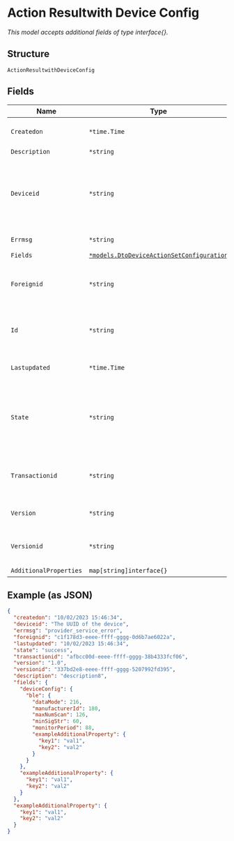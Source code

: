 
# Action Resultwith Device Config

*This model accepts additional fields of type interface{}.*

## Structure

`ActionResultwithDeviceConfig`

## Fields

| Name | Type | Tags | Description |
|  --- | --- | --- | --- |
| `Createdon` | `*time.Time` | Optional | Timestamp of the record |
| `Description` | `*string` | Optional | - |
| `Deviceid` | `*string` | Optional | This is a UUID value of the device created when the device is onboarded |
| `Errmsg` | `*string` | Optional | Error message |
| `Fields` | [`*models.DtoDeviceActionSetConfiguration`](../../doc/models/dto-device-action-set-configuration.md) | Optional | - |
| `Foreignid` | `*string` | Optional | UUID of the ECPD account the user belongs to |
| `Id` | `*string` | Optional | UUID of the user record, assigned at creation |
| `Lastupdated` | `*time.Time` | Optional | Timestamp of the record |
| `State` | `*string` | Optional | The current status of the device or transaction and will be `success` or `failed` |
| `Transactionid` | `*string` | Optional | The system-generated UUID of the transaction |
| `Version` | `*string` | Optional | The resource version |
| `Versionid` | `*string` | Optional | The UUID of the resource version |
| `AdditionalProperties` | `map[string]interface{}` | Optional | - |

## Example (as JSON)

```json
{
  "createdon": "10/02/2023 15:46:34",
  "deviceid": "The UUID of the device",
  "errmsg": "provider_service_error",
  "foreignid": "c1f178d3-eeee-ffff-gggg-0d6b7ae6022a",
  "lastupdated": "10/02/2023 15:46:34",
  "state": "success",
  "transactionid": "afbcc00d-eeee-ffff-gggg-38b4333fcf06",
  "version": "1.0",
  "versionid": "337bd2e8-eeee-ffff-gggg-5207992fd395",
  "description": "description8",
  "fields": {
    "deviceConfig": {
      "ble": {
        "dataMode": 216,
        "manufacturerId": 180,
        "maxNumScan": 126,
        "minSigStr": 60,
        "monitorPeriod": 88,
        "exampleAdditionalProperty": {
          "key1": "val1",
          "key2": "val2"
        }
      }
    },
    "exampleAdditionalProperty": {
      "key1": "val1",
      "key2": "val2"
    }
  },
  "exampleAdditionalProperty": {
    "key1": "val1",
    "key2": "val2"
  }
}
```

